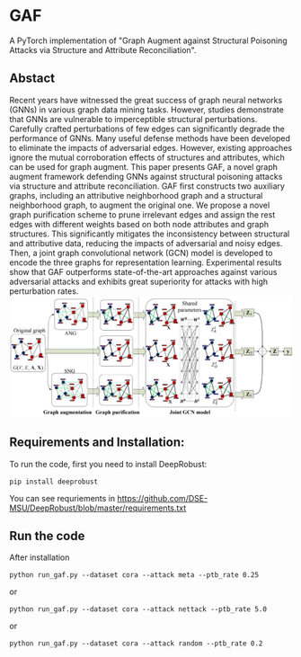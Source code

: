 # GAF
A PyTorch implementation of "Graph Augment against Structural Poisoning Attacks via Structure and Attribute Reconciliation".
## Abstact
Recent years have witnessed the great success of graph neural networks (GNNs) in various graph data mining tasks. However, studies demonstrate that GNNs are vulnerable to imperceptible structural perturbations. Carefully crafted perturbations of few edges can significantly degrade the performance of GNNs. Many useful defense methods have been developed to eliminate the impacts of adversarial edges. However, existing approaches ignore the mutual corroboration effects of structures and attributes, which can be used for graph augment. This paper presents GAF, a novel graph augment framework defending GNNs against structural poisoning attacks via structure and attribute reconciliation. GAF first constructs two auxiliary graphs, including  an attributive neighborhood graph and a structural neighborhood graph, to augment the original one. We propose a novel graph purification scheme to prune irrelevant edges and assign the rest edges with different weights based on both node attributes and graph structures. This significantly mitigates the inconsistency between structural and attributive data, reducing the impacts of adversarial and noisy edges. Then, a joint graph convolutional network (GCN) model is developed to encode the three graphs for representation learning. Experimental results show that GAF outperforms state-of-the-art approaches against various adversarial attacks and exhibits great superiority for attacks with high perturbation rates. 
![](./GREF.PNG)
## Requirements and Installation:
To run the code, first you need to install DeepRobust:
```
pip install deeprobust
```
You can see requriements in https://github.com/DSE-MSU/DeepRobust/blob/master/requirements.txt

## Run the code
After installation
```
python run_gaf.py --dataset cora --attack meta --ptb_rate 0.25
```
or
```
python run_gaf.py --dataset cora --attack nettack --ptb_rate 5.0
```
or
```
python run_gaf.py --dataset cora --attack random --ptb_rate 0.2
```

